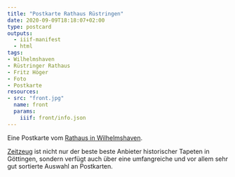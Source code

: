 ```yaml
---
title: "Postkarte Rathaus Rüstringen"
date: 2020-09-09T18:18:07+02:00
type: postcard
outputs:
  - iiif-manifest
  - html
tags:
- Wilhelmshaven
- Rüstringer Rathaus
- Fritz Höger
- Foto
- Postkarte
resources:
- src: "front.jpg"
  name: front
  params:
    iiif: front/info.json
---
```


Eine Postkarte vom [Rathaus in Wilhelmshaven](https://de.wikipedia.org/wiki/Rathaus_Wilhelmshaven).
<!--more-->
<div class="source"><a href="http://zeitzeug.de/">Zeitzeug</a> ist nicht nur der beste beste Anbieter historischer Tapeten in Göttingen, sondern verfügt auch über eine umfangreiche und vor allem sehr gut sortierte Auswahl an Postkarten.</div>
